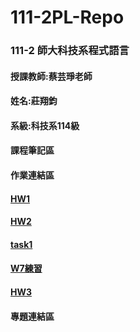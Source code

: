 # 111-2PL-Repo
### 111-2 師大科技系程式語言 
#### 授課教師:蔡芸琤老師
#### 姓名:莊翔鈞
#### 系級:科技系114級
#### 課程筆記區 
#### 作業連結區 
#### [HW1](https://github.com/41071223H/111-2PL-Repo/blob/ee8e66bbbe078258337955de5b632c482d47c177/HW1%20%E5%BB%B6%E4%BC%B8.ipynb)
#### [HW2](https://github.com/41071223H/111-2PL-Repo/blob/2f46ca2fc99908e9c50509076fd7a7bad5912cd9/HW2.ipynb) 
#### [task1](https://github.com/41071223H/111-2PL-Repo/blob/f31a39e63e58fc2f561d54aa0584aeebb26913be/1.ipynb)
#### [W7練習](https://github.com/41071223H/111-2PL-Repo/blob/99e0a9a196a6cc5a9d278d2d8d8cbfa0315879eb/W7%E7%B7%B4%E7%BF%92.ipynb)
#### [HW3](https://github.com/41071223H/111-2PL-Repo/blob/366f5405e95bfbdf4471c816f691302446c2c9ea/HW3.ipynb)
#### 專題連結區

